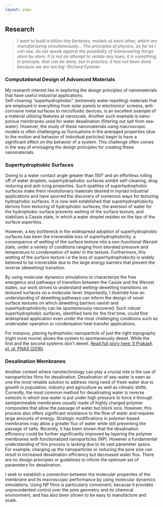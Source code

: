 ```yaml
---
layout: page
---
```

## Research

>_I want to build a billion tiny factories, models of each other, which are manufacturing simultaneously… The principles of physics, as far as I can see, do not speak against the possibility of maneuvering things atom by atom. It is not an attempt to violate any laws; it is something, in principle, that can be done; but in practice, it has not been done because we are too big_ 
-Richard Fynman

### Computational Design of Advanced Materials


My research interest lies in exploring the design principles of nanomaterials that have useful industrial applications.   
Self-cleaning “superhydrophobic” (extremely water repelling) materials that are employed in everything from solar panels to electronics’
screens, anti-corrosive metal surfaces to microfluidic devices, is an excellent example of a material utilizing features at nanoscale.
Another such example is nano-porous membranes used for water desalination (filtering out salt from sea-water). 
However, the study of these nanomaterials using macroscopic models is often challenging as fluctuations in the averaged properties 
(due to the motion and behavior of individual particles) begin to have a significant effect on the behavior of a system. 
This challenge often comes in the way of envisaging the design principles for creating these nanomaterials. 


### Superhydrophobic Surfaces
Owing to a water contact angle greater than 150° and an effortless rolling off of water droplets, 
superhydrophobic surfaces exhibit self-cleaning, drag reducing and anti-icing properties. 
Such qualities of superhydrophobic surfaces make them revolutionary materials desired in myriad industrial 
applications and have spurred the discovery of numerous ways for texturing hydrophobic surfaces. 
It is now well established that superhydrophobicity derives from texturing of hydrophobic surfaces; 
the aversion of water for the hydrophobic surface prevents wetting of the surface texture, and stabilizes a Cassie state, 
in which a water droplet resides on the tips of the surface asperities.



However, a key bottleneck in the widespread adoption of superhydrophobic surfaces has been the irreversible loss of superhydrophobicity, a consequence of wetting of the surface texture into a non-functional Wenzel state, under a variety of conditions ranging from elevated pressure and temperature to condensation of water in the texture. Furthermore, this wetting of the surface texture i.e the loss of superhydrophobicity is widely believed to be irreversible due to the large energy barriers that prevent the reverse (dewetting) transition.



By using molecular dynamics simulations to characterize the free energetics and pathways of transition between the Cassie and the Wenzel states, our work strives to understand wetting-dewetting transitions on textured surfaces on a molecular level. Importantly, I illustrate how an understanding of dewetting pathways can inform the design of novel surface textures on which dewetting barriers vanish and superhydrophobicity can be spontaneously recovered. Such robust superhydrophobic surfaces, identified here for the first time, could find widespread application even under the most challenging conditions such as underwater operation or condensation heat transfer applications.


For instance, placing hydrophobic nanoparticle of just the right topography (right most movie) allows the system to spontaneously dewet. While the first and the second systems don't dewet. [Read full story here: S Prakash _et. al._ PNAS (2016)](http://www.pnas.org/content/113/20/5508).



### Desalination Membranes

Another context where nanotechnology can play a crucial role is the use of nanoparticles films for desalination. Desalination of sea-water is seen as one the most reliable solution to address rising need of fresh water due to growth in population, industry and agriculture as well as climatic shifts. Currently, the most common method for desalinating water is reverse osmosis in which sea-water is put under high pressure to force it through semipermeable membranes usually made of highly charged polymer composites that allow the passage of water but block ions. However, this process also offers significant resistance to the flow of water and requires large amounts of energy. Strategic modifications in polymer-based membranes may allow a greater flux of water while still preventing the passage of salts. Recently, it has been shown that the desalination efficiency could be further significantly improved by layering the polymer membranes with functionalized nanoparticles (NP). However a fundamental understanding of this process is lacking due to its vast parameter space. For example, charging up the nanoparticles or reducing the pore size can result in increased desalination efficiency but decreased water flux. There are no design principles or guidelines to inform the optimum set of parameters for desalination. 



I seek to establish a connection between the molecular properties of the membrane and its macroscopic performance by using molecular dynamics simulations. Using NP films is particularly convenient, because it provides unprecedented control over the pore geometry and its chemical environment, and has also been shown to be easy to manufacture and scale.
